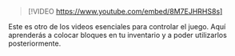 

> [!VIDEO https://www.youtube.com/embed/8M7EJHRHS8s]

Este es otro de los videos esenciales para controlar el juego. Aquí aprenderás a colocar bloques en tu inventario y a poder utilizarlos posteriormente.